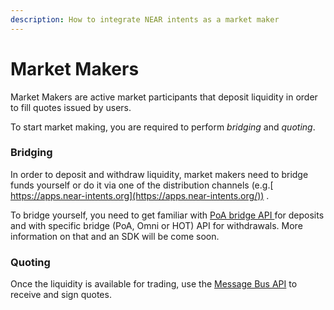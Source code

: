 ```yaml
---
description: How to integrate NEAR intents as a market maker
---
```


# Market Makers

Market Makers are active market participants that deposit liquidity in order to fill quotes issued by users.

To start market making, you are required to perform _bridging_ and _quoting_.

### Bridging

In order to deposit and withdraw liquidity, market makers need to bridge funds yourself or do it via one of the distribution channels (e.g.[ https://apps.near-intents.org](https://apps.near-intents.org/)) .

To bridge yourself, you need to get familiar with [PoA bridge API ](poa-bridge-api.md)for deposits and with specific bridge (PoA, Omni or HOT) API for withdrawals. More information on that and an SDK will be come soon.

### Quoting

Once the liquidity is available for trading, use the [Message Bus API](bus/solver-relay.md) to receive and sign quotes.
